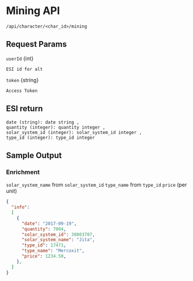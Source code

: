 # Mining API

`/api/character/<char_id>/mining`


## Request Params

`userId` {int}

    ESI id for alt

`token` {string}

    Access Token

## ESI return

```
date (string): date string ,
quantity (integer): quantity integer ,
solar_system_id (integer): solar_system_id integer ,
type_id (integer): type_id integer
```

## Sample Output

### Enrichment

`solar_system_name` from `solar_system_id`
`type_name` from `type_id`
`price` (per unit)

```json
{
  "info":
  [
    {
      "date": "2017-09-19",
      "quantity": 7004,
      "solar_system_id": 30003707,
      "solar_system_name": "Jita",
      "type_id": 17471,
      "type_name": "Mercoxit",
      "price": 1234.50,
    },
  ]
}
```